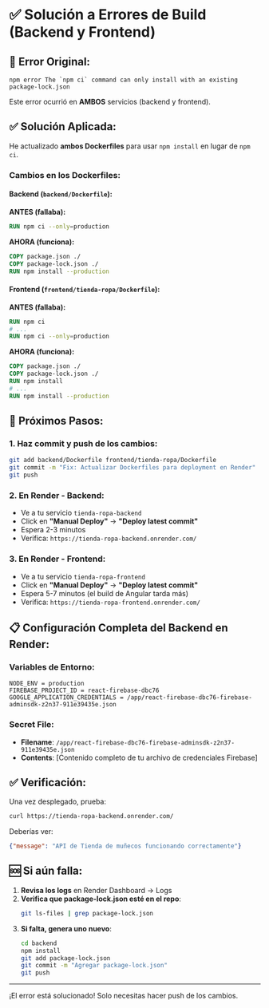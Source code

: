 # ✅ Solución a Errores de Build (Backend y Frontend)

## 🔴 Error Original:
```
npm error The `npm ci` command can only install with an existing package-lock.json
```

Este error ocurrió en **AMBOS** servicios (backend y frontend).

## ✅ Solución Aplicada:

He actualizado **ambos Dockerfiles** para usar `npm install` en lugar de `npm ci`.

### Cambios en los Dockerfiles:

#### Backend (`backend/Dockerfile`):
**ANTES (fallaba):**
```dockerfile
RUN npm ci --only=production
```

**AHORA (funciona):**
```dockerfile
COPY package.json ./
COPY package-lock.json ./
RUN npm install --production
```

#### Frontend (`frontend/tienda-ropa/Dockerfile`):
**ANTES (fallaba):**
```dockerfile
RUN npm ci
# ...
RUN npm ci --only=production
```

**AHORA (funciona):**
```dockerfile
COPY package.json ./
COPY package-lock.json ./
RUN npm install
# ...
RUN npm install --production
```

## 🚀 Próximos Pasos:

### 1. Haz commit y push de los cambios:
```bash
git add backend/Dockerfile frontend/tienda-ropa/Dockerfile
git commit -m "Fix: Actualizar Dockerfiles para deployment en Render"
git push
```

### 2. En Render - Backend:
- Ve a tu servicio `tienda-ropa-backend`
- Click en **"Manual Deploy"** → **"Deploy latest commit"**
- Espera 2-3 minutos
- Verifica: `https://tienda-ropa-backend.onrender.com/`

### 3. En Render - Frontend:
- Ve a tu servicio `tienda-ropa-frontend`
- Click en **"Manual Deploy"** → **"Deploy latest commit"**
- Espera 5-7 minutos (el build de Angular tarda más)
- Verifica: `https://tienda-ropa-frontend.onrender.com/`

## 📋 Configuración Completa del Backend en Render:

### Variables de Entorno:
```
NODE_ENV = production
FIREBASE_PROJECT_ID = react-firebase-dbc76
GOOGLE_APPLICATION_CREDENTIALS = /app/react-firebase-dbc76-firebase-adminsdk-z2n37-911e39435e.json
```

### Secret File:
- **Filename**: `/app/react-firebase-dbc76-firebase-adminsdk-z2n37-911e39435e.json`
- **Contents**: [Contenido completo de tu archivo de credenciales Firebase]

## ✅ Verificación:

Una vez desplegado, prueba:
```bash
curl https://tienda-ropa-backend.onrender.com/
```

Deberías ver:
```json
{"message": "API de Tienda de muñecos funcionando correctamente"}
```

## 🆘 Si aún falla:

1. **Revisa los logs** en Render Dashboard → Logs
2. **Verifica que package-lock.json esté en el repo**:
   ```bash
   git ls-files | grep package-lock.json
   ```
3. **Si falta, genera uno nuevo**:
   ```bash
   cd backend
   npm install
   git add package-lock.json
   git commit -m "Agregar package-lock.json"
   git push
   ```

---

¡El error está solucionado! Solo necesitas hacer push de los cambios.
